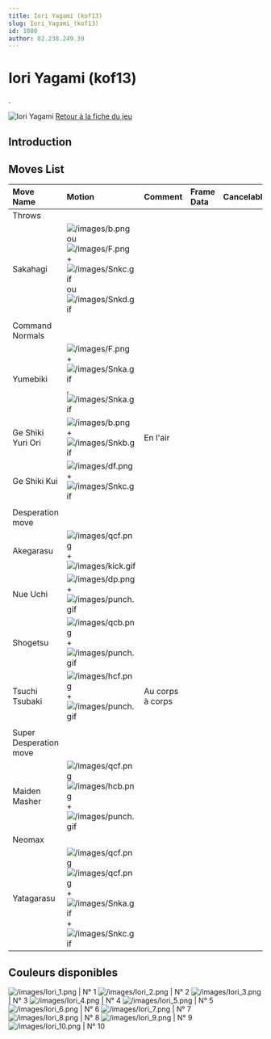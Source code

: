 ```yaml
---
title: Iori Yagami (kof13)
slug: Iori_Yagami_(kof13)
id: 1080
author: 82.238.249.39
---
```


# Iori Yagami (kof13)

.

![Iori Yagami](/images/Iorikof13.gif "Iori Yagami") [Retour à la fiche
du
jeu](http://basgrospoing.fr/wiki/index.php?title=The_King_of_Fighters_XIII)

## Introduction

## Moves List

| Move Name              | Motion                                                                                                                                                           | Comment          | Frame Data | Cancelable | Damage LOW/HIGH/EX |
|:-----------------------|:-----------------------------------------------------------------------------------------------------------------------------------------------------------------|:-----------------|:-----------|:-----------|:-------------------|
| Throws                 |                                                                                                                                                                  |                  |            |            |                    |
| Sakahagi               | ![](/images/b.png "/images/b.png") ou ![](/images/F.png "/images/F.png") + ![](/images/Snkc.gif "/images/Snkc.gif") ou ![](/images/Snkd.gif "/images/Snkd.gif")  |                  |            |            | 100                |
|                        |                                                                                                                                                                  |                  |            |            |                    |
| Command Normals        |                                                                                                                                                                  |                  |            |            |                    |
| Yumebiki               | ![](/images/F.png "/images/F.png") + ![](/images/Snka.gif "/images/Snka.gif"),![](/images/Snka.gif "/images/Snka.gif")                                           |                  |            |            |                    |
| Ge Shiki Yuri Ori      | ![](/images/b.png "/images/b.png") + ![](/images/Snkb.gif "/images/Snkb.gif")                                                                                    | En l'air         |            |            |                    |
| Ge Shiki Kui           | ![](/images/df.png "/images/df.png") + ![](/images/Snkc.gif "/images/Snkc.gif")                                                                                  |                  |            |            |                    |
|                        |                                                                                                                                                                  |                  |            |            |                    |
| Desperation move       |                                                                                                                                                                  |                  |            |            |                    |
| Akegarasu              | ![](/images/qcf.png "/images/qcf.png") + ![](/images/kick.gif "/images/kick.gif")                                                                                |                  |            |            |                    |
| Nue Uchi               | ![](/images/dp.png "/images/dp.png") + ![](/images/punch.gif "/images/punch.gif")                                                                                |                  |            |            |                    |
| Shogetsu               | ![](/images/qcb.png "/images/qcb.png") + ![](/images/punch.gif "/images/punch.gif")                                                                              |                  |            |            |                    |
| Tsuchi Tsubaki         | ![](/images/hcf.png "/images/hcf.png") + ![](/images/punch.gif "/images/punch.gif")                                                                              | Au corps à corps |            |            |                    |
|                        |                                                                                                                                                                  |                  |            |            |                    |
| Super Desperation move |                                                                                                                                                                  |                  |            |            |                    |
| Maiden Masher          | ![](/images/qcf.png "/images/qcf.png")![](/images/hcb.png "/images/hcb.png") + ![](/images/punch.gif "/images/punch.gif")                                        |                  |            |            |                    |
| Neomax                 |                                                                                                                                                                  |                  |            |            |                    |
| Yatagarasu             | ![](/images/qcf.png "/images/qcf.png")![](/images/qcf.png "/images/qcf.png") + ![](/images/Snka.gif "/images/Snka.gif")+![](/images/Snkc.gif "/images/Snkc.gif") |                  |            |            |                    |

## Couleurs disponibles

![](/images/Iori_1.png "/images/Iori_1.png") \| N° 1
![](/images/Iori_2.png "/images/Iori_2.png") \| N° 2
![](/images/Iori_3.png "/images/Iori_3.png") \| N° 3
![](/images/Iori_4.png "/images/Iori_4.png") \| N° 4
![](/images/Iori_5.png "/images/Iori_5.png") \| N° 5
![](/images/Iori_6.png "/images/Iori_6.png") \| N° 6
![](/images/Iori_7.png "/images/Iori_7.png") \| N° 7
![](/images/Iori_8.png "/images/Iori_8.png") \| N° 8
![](/images/Iori_9.png "/images/Iori_9.png") \| N° 9
![](/images/Iori_10.png "/images/Iori_10.png") \| N° 10
